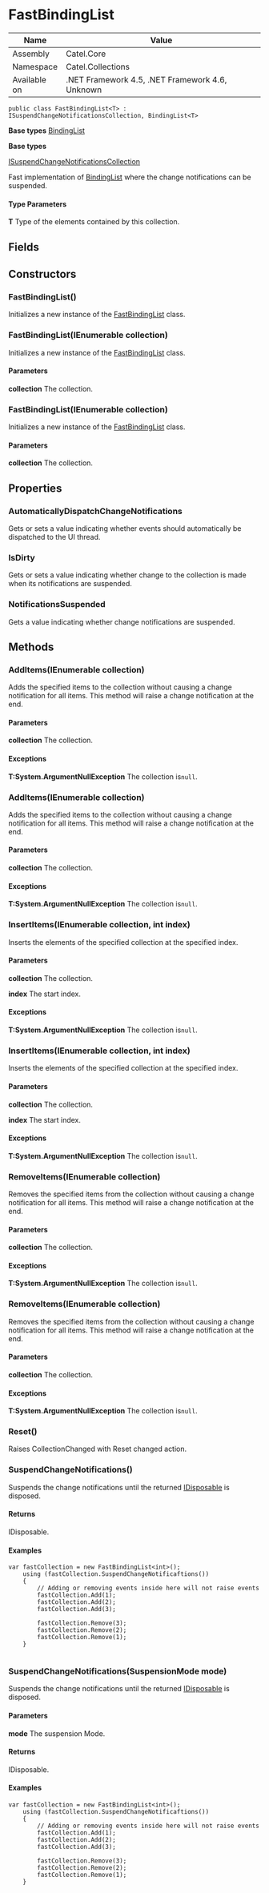 

# FastBindingList

Name|Value
---|---
Assembly|Catel.Core
Namespace|Catel.Collections
Available on|.NET Framework 4.5, .NET Framework 4.6, Unknown

```
public class FastBindingList<T> : ISuspendChangeNotificationsCollection, BindingList<T>
```

**Base types**
[BindingList]()

**Base types**

[ISuspendChangeNotificationsCollection](/Catel.Core\Catel\Collections\ISuspendChangeNotificationsCollection.md)


Fast implementation of [BindingList](#) where the change notifications can be suspended.

#### Type Parameters

**T**
Type of the elements contained by this collection.



## Fields

## Constructors

### FastBindingList()

Initializes a new instance of the [FastBindingList](#) class.



### FastBindingList(IEnumerable<T> collection)

Initializes a new instance of the [FastBindingList](#) class.

#### Parameters

**collection**
The collection.



### FastBindingList(IEnumerable collection)

Initializes a new instance of the [FastBindingList](#) class.

#### Parameters

**collection**
The collection.



## Properties

### AutomaticallyDispatchChangeNotifications

Gets or sets a value indicating whether events should automatically be dispatched to the UI thread.



### IsDirty

Gets or sets a value indicating whether change to the collection is made when its notifications are suspended.



### NotificationsSuspended

Gets a value indicating whether change notifications are suspended.



## Methods

### AddItems(IEnumerable<T> collection)

Adds the specified items to the collection without causing a change notification for all items. This method will raise a change notification at the end.

#### Parameters

**collection**
The collection.

#### Exceptions

**T:System.ArgumentNullException**
The collection is`null`.



### AddItems(IEnumerable collection)

Adds the specified items to the collection without causing a change notification for all items. This method will raise a change notification at the end.

#### Parameters

**collection**
The collection.

#### Exceptions

**T:System.ArgumentNullException**
The collection is`null`.



### InsertItems(IEnumerable<T> collection, int index)

Inserts the elements of the specified collection at the specified index.

#### Parameters

**collection**
The collection.

**index**
The start index.

#### Exceptions

**T:System.ArgumentNullException**
The collection is`null`.



### InsertItems(IEnumerable collection, int index)

Inserts the elements of the specified collection at the specified index.

#### Parameters

**collection**
The collection.

**index**
The start index.

#### Exceptions

**T:System.ArgumentNullException**
The collection is`null`.



### RemoveItems(IEnumerable<T> collection)

Removes the specified items from the collection without causing a change notification for all items. This method will raise a change notification at the end.

#### Parameters

**collection**
The collection.

#### Exceptions

**T:System.ArgumentNullException**
The collection is`null`.



### RemoveItems(IEnumerable collection)

Removes the specified items from the collection without causing a change notification for all items. This method will raise a change notification at the end.

#### Parameters

**collection**
The collection.

#### Exceptions

**T:System.ArgumentNullException**
The collection is`null`.



### Reset()

Raises CollectionChanged with Reset changed action.



### SuspendChangeNotifications()

Suspends the change notifications until the returned [IDisposable](#) is disposed.

#### Returns

IDisposable.

#### Examples

```
var fastCollection = new FastBindingList<int>();
    using (fastCollection.SuspendChangeNotificaftions())
    {
        // Adding or removing events inside here will not raise events
        fastCollection.Add(1);
        fastCollection.Add(2);
        fastCollection.Add(3);
    
        fastCollection.Remove(3);
        fastCollection.Remove(2);
        fastCollection.Remove(1);
    }
    
```



### SuspendChangeNotifications(SuspensionMode mode)

Suspends the change notifications until the returned [IDisposable](#) is disposed.

#### Parameters

**mode**
The suspension Mode.

#### Returns

IDisposable.

#### Examples

```
var fastCollection = new FastBindingList<int>();
    using (fastCollection.SuspendChangeNotificaftions())
    {
        // Adding or removing events inside here will not raise events
        fastCollection.Add(1);
        fastCollection.Add(2);
        fastCollection.Add(3);
    
        fastCollection.Remove(3);
        fastCollection.Remove(2);
        fastCollection.Remove(1);
    }
    
```



